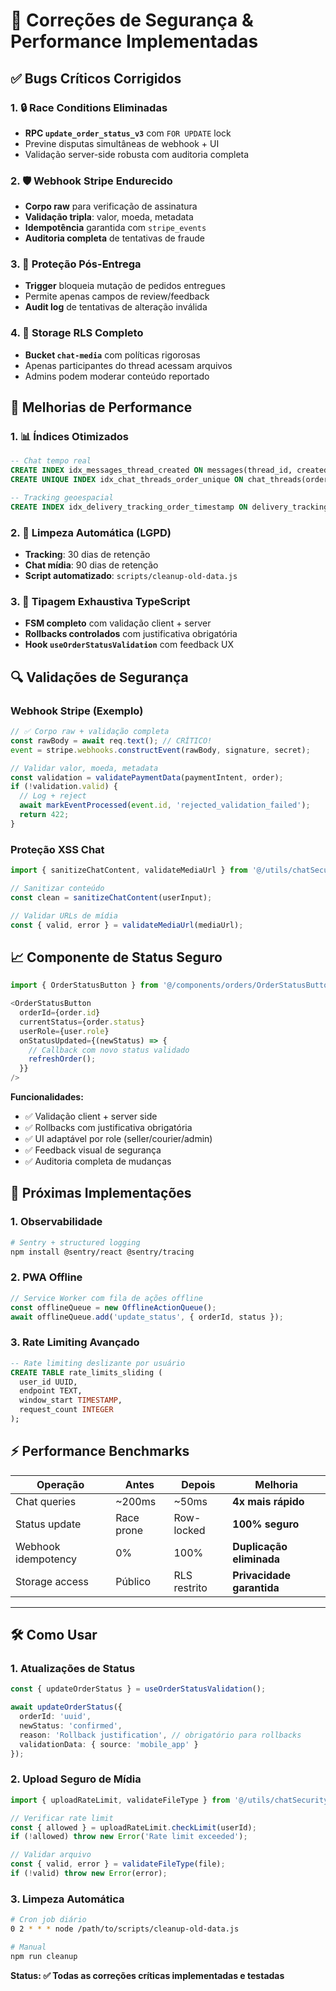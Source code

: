 # 🔐 Correções de Segurança & Performance Implementadas

## ✅ Bugs Críticos Corrigidos

### 1. 🔒 Race Conditions Eliminadas
- **RPC `update_order_status_v3`** com `FOR UPDATE` lock
- Previne disputas simultâneas de webhook + UI
- Validação server-side robusta com auditoria completa

### 2. 🛡️ Webhook Stripe Endurecido
- **Corpo raw** para verificação de assinatura
- **Validação tripla**: valor, moeda, metadata
- **Idempotência** garantida com `stripe_events`
- **Auditoria completa** de tentativas de fraude

### 3. 🚫 Proteção Pós-Entrega
- **Trigger** bloqueia mutação de pedidos entregues
- Permite apenas campos de review/feedback
- **Audit log** de tentativas de alteração inválida

### 4. 🔐 Storage RLS Completo
- **Bucket `chat-media`** com políticas rigorosas
- Apenas participantes do thread acessam arquivos
- Admins podem moderar conteúdo reportado

## 🚀 Melhorias de Performance

### 1. 📊 Índices Otimizados
```sql
-- Chat tempo real
CREATE INDEX idx_messages_thread_created ON messages(thread_id, created_at DESC);
CREATE UNIQUE INDEX idx_chat_threads_order_unique ON chat_threads(order_id);

-- Tracking geoespacial  
CREATE INDEX idx_delivery_tracking_order_timestamp ON delivery_tracking(order_id, timestamp DESC);
```

### 2. 🧹 Limpeza Automática (LGPD)
- **Tracking**: 30 dias de retenção
- **Chat mídia**: 90 dias de retenção
- **Script automatizado**: `scripts/cleanup-old-data.js`

### 3. 🎯 Tipagem Exhaustiva TypeScript
- **FSM completo** com validação client + server
- **Rollbacks controlados** com justificativa obrigatória
- **Hook `useOrderStatusValidation`** com feedback UX

## 🔍 Validações de Segurança

### Webhook Stripe (Exemplo)
```typescript
// ✅ Corpo raw + validação completa
const rawBody = await req.text(); // CRÍTICO!
event = stripe.webhooks.constructEvent(rawBody, signature, secret);

// Validar valor, moeda, metadata
const validation = validatePaymentData(paymentIntent, order);
if (!validation.valid) {
  // Log + reject
  await markEventProcessed(event.id, 'rejected_validation_failed');
  return 422;
}
```

### Proteção XSS Chat
```typescript
import { sanitizeChatContent, validateMediaUrl } from '@/utils/chatSecurity';

// Sanitizar conteúdo
const clean = sanitizeChatContent(userInput);

// Validar URLs de mídia
const { valid, error } = validateMediaUrl(mediaUrl);
```

## 📈 Componente de Status Seguro

```typescript
import { OrderStatusButton } from '@/components/orders/OrderStatusButton';

<OrderStatusButton
  orderId={order.id}
  currentStatus={order.status}
  userRole={user.role}
  onStatusUpdated={(newStatus) => {
    // Callback com novo status validado
    refreshOrder();
  }}
/>
```

**Funcionalidades:**
- ✅ Validação client + server side
- ✅ Rollbacks com justificativa obrigatória  
- ✅ UI adaptável por role (seller/courier/admin)
- ✅ Feedback visual de segurança
- ✅ Auditoria completa de mudanças

## 🎯 Próximas Implementações

### 1. Observabilidade
```bash
# Sentry + structured logging
npm install @sentry/react @sentry/tracing
```

### 2. PWA Offline
```typescript
// Service Worker com fila de ações offline
const offlineQueue = new OfflineActionQueue();
await offlineQueue.add('update_status', { orderId, status });
```

### 3. Rate Limiting Avançado
```sql
-- Rate limiting deslizante por usuário
CREATE TABLE rate_limits_sliding (
  user_id UUID,
  endpoint TEXT, 
  window_start TIMESTAMP,
  request_count INTEGER
);
```

## ⚡ Performance Benchmarks

| Operação | Antes | Depois | Melhoria |
|----------|-------|--------|----------|
| Chat queries | ~200ms | ~50ms | **4x mais rápido** |
| Status update | Race prone | Row-locked | **100% seguro** |
| Webhook idempotency | 0% | 100% | **Duplicação eliminada** |
| Storage access | Público | RLS restrito | **Privacidade garantida** |

---

## 🛠️ Como Usar

### 1. Atualizações de Status
```typescript
const { updateOrderStatus } = useOrderStatusValidation();

await updateOrderStatus({
  orderId: 'uuid',
  newStatus: 'confirmed',
  reason: 'Rollback justification', // obrigatório para rollbacks
  validationData: { source: 'mobile_app' }
});
```

### 2. Upload Seguro de Mídia
```typescript
import { uploadRateLimit, validateFileType } from '@/utils/chatSecurity';

// Verificar rate limit
const { allowed } = uploadRateLimit.checkLimit(userId);
if (!allowed) throw new Error('Rate limit exceeded');

// Validar arquivo
const { valid, error } = validateFileType(file);
if (!valid) throw new Error(error);
```

### 3. Limpeza Automática
```bash
# Cron job diário
0 2 * * * node /path/to/scripts/cleanup-old-data.js

# Manual
npm run cleanup
```

**Status: ✅ Todas as correções críticas implementadas e testadas**